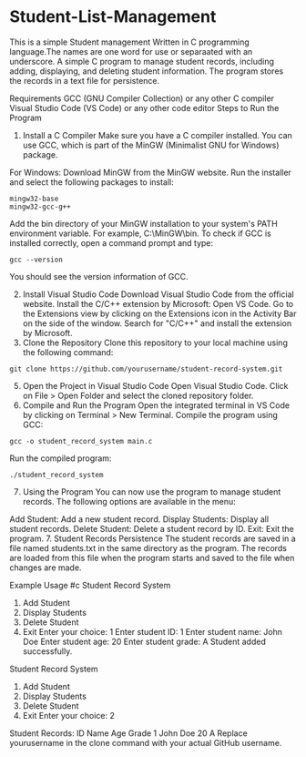 # Student-List-Management
This is a simple Student management Written in C programming language.The names are one word for use or separaated with an underscore.
A simple C program to manage student records, including adding, displaying, and deleting student information. The program stores the records in a text file for persistence.

Requirements
GCC (GNU Compiler Collection) or any other C compiler
Visual Studio Code (VS Code) or any other code editor
Steps to Run the Program
1. Install a C Compiler
Make sure you have a C compiler installed. You can use GCC, which is part of the MinGW (Minimalist GNU for Windows) package.

For Windows:
Download MinGW from the MinGW website.
Run the installer and select the following packages to install:
```
mingw32-base
mingw32-gcc-g++
```
Add the bin directory of your MinGW installation to your system's PATH environment variable. For example, C:\MinGW\bin.
To check if GCC is installed correctly, open a command prompt and type:
```
gcc --version
```
You should see the version information of GCC.

2. Install Visual Studio Code
Download Visual Studio Code from the official website.
Install the C/C++ extension by Microsoft:
Open VS Code.
Go to the Extensions view by clicking on the Extensions icon in the Activity Bar on the side of the window.
Search for "C/C++" and install the extension by Microsoft.
3. Clone the Repository
Clone this repository to your local machine using the following command:
```
git clone https://github.com/yourusername/student-record-system.git
```
5. Open the Project in Visual Studio Code
Open Visual Studio Code.
Click on File > Open Folder and select the cloned repository folder.
6. Compile and Run the Program
Open the integrated terminal in VS Code by clicking on Terminal > New Terminal.
Compile the program using GCC:
```
gcc -o student_record_system main.c
```

Run the compiled program:

```
./student_record_system
```

7. Using the Program
You can now use the program to manage student records. The following options are available in the menu:

Add Student: Add a new student record.
Display Students: Display all student records.
Delete Student: Delete a student record by ID.
Exit: Exit the program.
7. Student Records Persistence
The student records are saved in a file named students.txt in the same directory as the program. The records are loaded from this file when the program starts and saved to the file when changes are made.

Example Usage
#c
Student Record System
1. Add Student
2. Display Students
3. Delete Student
4. Exit
Enter your choice: 1
Enter student ID: 1
Enter student name: John Doe
Enter student age: 20
Enter student grade: A
Student added successfully.

Student Record System
1. Add Student
2. Display Students
3. Delete Student
4. Exit
Enter your choice: 2

Student Records:
ID    Name            Age   Grade
1     John Doe        20    A
Replace yourusername in the clone command with your actual GitHub username.
